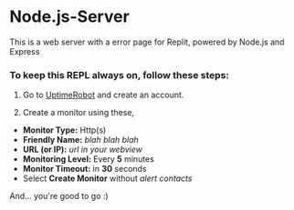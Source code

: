 # Node.js-Server
This is a web server with a error page for Replit, powered by Node.js and Express

### To keep this REPL always on, follow these steps:

1. Go to [UptimeRobot](https://uptimerobot.com) and create an account.

2. Create a monitor using these,
- **Monitor Type:** Http(s)
- **Friendly Name:** _blah blah blah_
- **URL (or IP):** _url in your webview_
- **Monitoring Level:** Every **5** minutes
- **Monitor Timeout:** in **30** seconds
- Select **Create Monitor** without _alert contacts_

And... you're good to go :)
